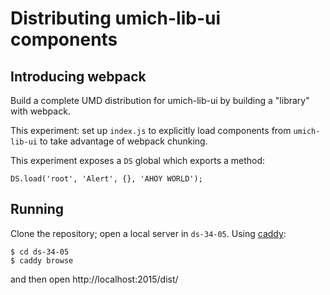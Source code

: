 # Distributing umich-lib-ui components

## Introducing webpack 

Build a complete UMD distribution for umich-lib-ui by building a "library" with webpack.

This experiment: set up `index.js` to explicitly load components from `umich-lib-ui` to take advantage of webpack chunking.

This experiment exposes a `DS` global which exports a method:

```
DS.load('root', 'Alert', {}, 'AHOY WORLD');
```

## Running

Clone the repository; open a local server in `ds-34-05`. Using [caddy](https://caddyserver.com/):

```
$ cd ds-34-05
$ caddy browse
```

and then open http://localhost:2015/dist/





